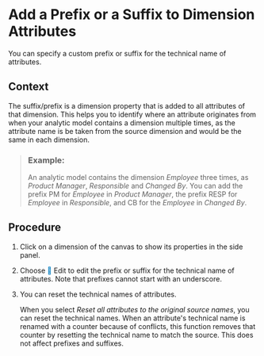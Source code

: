 <!-- loio0373c60d7e614dd5b5189de767bb672b -->

<link rel="stylesheet" type="text/css" href="../css/sap-icons.css"/>

# Add a Prefix or a Suffix to Dimension Attributes

You can specify a custom prefix or suffix for the technical name of attributes.



## Context

The suffix/prefix is a dimension property that is added to all attributes of that dimension. This helps you to identify where an attribute originates from when your analytic model contains a dimension multiple times, as the attribute name is be taken from the source dimension and would be the same in each dimension.

> ### Example:  
> An analytic model contains the dimension *Employee* three times, as *Product Manager*, *Responsible* and *Changed By*. You can add the prefix PM for *Employee* in *Product Manager*, the prefix RESP for *Employee* in *Responsible*, and CB for the *Employee* in *Changed By*.



## Procedure

1.  Click on a dimension of the canvas to show its properties in the side panel.

2.  Choose <span style="color:#007cc0;"><span class="FPA-icons-V3"></span></span> Edit to edit the prefix or suffix for the technical name of attributes. Note that prefixes cannot start with an underscore.

3.  You can reset the technical names of attributes.

    When you select *Reset all attributes to the original source names*, you can reset the technical names. When an attribute's technical name is renamed with a counter because of conflicts, this function removes that counter by resetting the technical name to match the source. This does not affect prefixes and suffixes.


